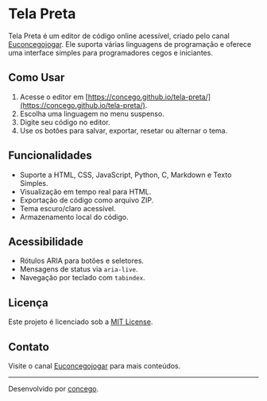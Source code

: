 # Tela Preta

Tela Preta é um editor de código online acessível, criado pelo canal [Euconcegojogar](https://youtube.com/@euconcegojogar). Ele suporta várias linguagens de programação e oferece uma interface simples para programadores cegos e iniciantes.

## Como Usar

1. Acesse o editor em [https://concego.github.io/tela-preta/](https://concego.github.io/tela-preta/).
2. Escolha uma linguagem no menu suspenso.
3. Digite seu código no editor.
4. Use os botões para salvar, exportar, resetar ou alternar o tema.

## Funcionalidades

- Suporte a HTML, CSS, JavaScript, Python, C, Markdown e Texto Simples.
- Visualização em tempo real para HTML.
- Exportação de código como arquivo ZIP.
- Tema escuro/claro acessível.
- Armazenamento local do código.

## Acessibilidade

- Rótulos ARIA para botões e seletores.
- Mensagens de status via `aria-live`.
- Navegação por teclado com `tabindex`.

## Licença

Este projeto é licenciado sob a [MIT License](LICENSE).

## Contato

Visite o canal [Euconcegojogar](https://youtube.com/@euconcegojogar) para mais conteúdos.

---

Desenvolvido por [concego](https://github.com/concego).
